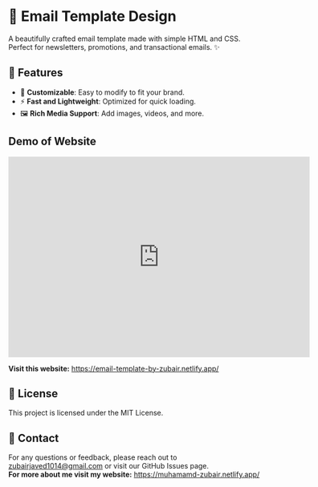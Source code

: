 # 📧 Email Template Design

A beautifully crafted email template made with simple HTML and CSS. Perfect for newsletters, promotions, and transactional emails. ✨

## 🚀 Features

- 🎨 **Customizable**: Easy to modify to fit your brand.
- ⚡ **Fast and Lightweight**: Optimized for quick loading.
- 🖼️ **Rich Media Support**: Add images, videos, and more.

## Demo of Website
<iframe src="https://drive.google.com/file/d/1doSkna0gaFXVzndtMHTnK_Yyyn60GtzC/view?usp=sharing" width="600" height="400" frameborder="0" allowfullscreen></iframe>

**Visit this website:** https://email-template-by-zubair.netlify.app/ 

## 📄 License
This project is licensed under the MIT License.

## 💬 Contact
For any questions or feedback, please reach out to zubairjaved1014@gmail.com or visit our GitHub Issues page.\
**For more about me visit my website:** https://muhamamd-zubair.netlify.app/


